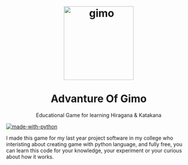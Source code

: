 <h1 align="center">
  <a href="https://github.com/Rifqi31/AdvantureOfGimo" title="Advanture of Gimo">
    <img alt="gimo" src="https://github.com/Rifqi31/AdvantureOfGimo/blob/master/spritesheet/gimo.png" width="190px" height="200px" />
  </a>
  <br /><br />
  Advanture Of Gimo</h1>

<p align="center">Educational Game for learning Hiragana &amp; Katakana</p>

[![made-with-python](https://img.shields.io/badge/Made%20with-Python-1f425f.svg)](https://www.python.org/)

I made this game for my last year project software in my college who interisting about creating game with python language, and fully free, you can learn this code for your knowledge, your experiment or your curious about how it works.
